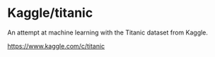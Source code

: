# Kaggle/titanic

An attempt at machine learning with the Titanic dataset from Kaggle.

https://www.kaggle.com/c/titanic
